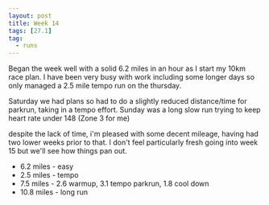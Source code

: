 ```yaml
---
layout: post
title: Week 14
tags: [27.1]
tag:
  - runs
---
```


Began the week well with a solid 6.2 miles in an hour as I start my 10km race plan. I have been very busy with work including some longer days so only managed a 2.5 mile tempo run on the thursday.

Saturday we had plans so had to do a slightly reduced distance/time for parkrun, taking in a tempo effort. Sunday was a long slow run trying to keep heart rate under 148 (Zone 3 for me)

despite the lack of time, i'm pleased with some decent mileage, having had two lower weeks prior to that. I don't feel particularly fresh going into week 15 but we'll see how things pan out.

* 6.2 miles - easy
* 2.5 miles - tempo
* 7.5 miles - 2.6 warmup, 3.1 tempo parkrun, 1.8 cool down
* 10.8 miles - long run
